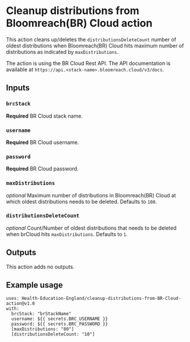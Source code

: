 # Cleanup distributions from Bloomreach(BR) Cloud action
This action cleans up/deletes the `distributionsDeleteCount` number of oldest distributions when Bloomreach(BR) Cloud hits maximum number of distributions as indicated by `maxDistributions`.

The action is using the BR Cloud Rest API. The API documentation is available at `https://api.<stack-name>.bloomreach.cloud/v3/docs`.

## Inputs

### `brcStack`

**Required** BR Cloud stack name.

### `username`

**Required** BR Cloud username.

### `password`

**Required** BR Cloud password.

### `maxDistributions`

_optional_ Maximum number of distributions in Bloomreach(BR) Cloud at which oldest distributions needs to be deleted. Defaults to `100`.

### `distributionsDeleteCount`

_optional_ Count/Number of oldest distributions that needs to be deleted when brCloud hits `maxDistributions`. Defaults to `1`.

## Outputs
This action adds no outputs.

## Example usage

```
uses: Health-Education-England/cleanup-distributions-from-BR-Cloud-action@v1.0
with:
  brcStack: "brStackName"
  username: ${{ secrets.BRC_USERNAME }}
  password: ${{ secrets.BRC_PASSWORD }}
  [maxDistributions: "80"]
  [distributionsDeleteCount: "10"]
```
